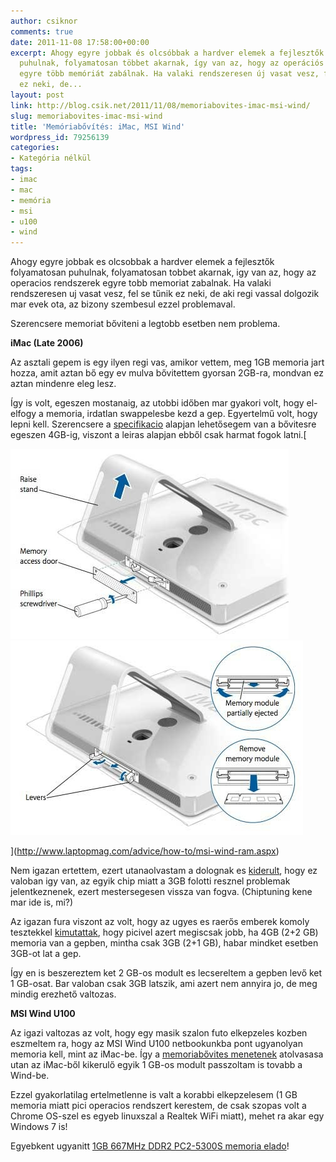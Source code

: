 ```yaml
---
author: csiknor
comments: true
date: 2011-11-08 17:58:00+00:00
excerpt: Ahogy egyre jobbak és olcsóbbak a hardver elemek a fejlesztők folyamatosan
  puhulnak, folyamatosan többet akarnak, így van az, hogy az operációs rendszerek
  egyre több memóriát zabálnak. Ha valaki rendszeresen új vasat vesz, fel se tűnik
  ez neki, de...
layout: post
link: http://blog.csik.net/2011/11/08/memoriabovites-imac-msi-wind/
slug: memoriabovites-imac-msi-wind
title: 'Memóriabővítés: iMac, MSI Wind'
wordpress_id: 79256139
categories:
- Kategória nélkül
tags:
- imac
- mac
- memória
- msi
- u100
- wind
---
```


Ahogy egyre jobbak es olcsobbak a hardver elemek a fejlesztők folyamatosan puhulnak, folyamatosan tobbet akarnak, igy van az, hogy az operacios rendszerek egyre tobb memoriat zabalnak. Ha valaki rendszeresen uj vasat vesz, fel se tűnik ez neki, de aki regi vassal dolgozik mar evek ota, az bizony szembesul ezzel problemaval.

Szerencsere memoriat bőviteni a legtobb esetben nem problema.

**iMac (Late 2006)**

Az asztali gepem is egy ilyen regi vas, amikor vettem, meg 1GB memoria jart hozza, amit aztan bő egy ev mulva bővitettem gyorsan 2GB-ra, mondvan ez aztan mindenre eleg lesz.

Így is volt, egeszen mostanaig, az utobbi időben mar gyakori volt, hogy el-elfogy a memoria, irdatlan swappelesbe kezd a gep. Egyertelmű volt, hogy lepni kell. Szerencsere a [specifikacio](http://support.apple.com/kb/SP28) alapjan lehetősegem van a bővitesre egeszen 4GB-ig, viszont a leiras alapjan ebből csak harmat fogok latni.[

![Ht1432_1-imac_late2006-remove_memory_panel-001-en](/images/ht1432_1-imac_late2006-remove_memory_panel-001-en-scaled500.jpg)![Ht1432_8-imac_late2006-remove_memory_module-001-en](/images/ht1432_8-imac_late2006-remove_memory_module-001-en-scaled500.jpg)

](http://www.laptopmag.com/advice/how-to/msi-wind-ram.aspx)

Nem igazan ertettem, ezert utanaolvastam a dolognak es [kiderult](http://www.everymac.com/systems/apple/macbook_pro/faq/macbook-pro-core-2-duo-3-gb-memory-limitation-details.html), hogy ez valoban igy van, az egyik chip miatt a 3GB folotti resznel problemak jelentkeznenek, ezert mestersegesen vissza van fogva. (Chiptuning kene mar ide is, mi?)

Az igazan fura viszont az volt, hogy az ugyes es raerős emberek komoly tesztekkel [kimutattak](http://eshop.macsales.com/shop/Memory_Benchmark/Apple_iMac/), hogy picivel azert megiscsak jobb, ha 4GB (2+2 GB) memoria van a gepben, mintha csak 3GB (2+1 GB), habar mindket esetben 3GB-ot lat a gep.

Így en is beszereztem ket 2 GB-os modult es lecsereltem a gepben levő ket 1 GB-osat. Bar valoban csak 3GB latszik, ami azert nem annyira jo, de meg mindig erezhető valtozas.

**MSI Wind U100**

Az igazi valtozas az volt, hogy egy masik szalon futo elkepzeles kozben eszmeltem ra, hogy az MSI Wind U100 netbookunkba pont ugyanolyan memoria kell, mint az iMac-be. Így a [memoriabővites menetenek](http://www.laptopmag.com/advice/how-to/msi-wind-ram.aspx) atolvasasa utan az iMac-ből kikerulő egyik 1 GB-os modult passzoltam is tovabb a Wind-be.

Ezzel gyakorlatilag ertelmetlenne is valt a korabbi elkepzelesem (1 GB memoria miatt pici operacios rendszert kerestem, de csak szopas volt a Chrome OS-szel es egyeb linuxszal a Realtek WiFi miatt), mehet ra akar egy Windows 7 is!

Egyebkent ugyanitt [1GB 667MHz DDR2 PC2-5300S memoria elado](http://www.vatera.hu/1gb_667mhz_ddr2_pc2_5300s_laptop_imac_macbook_1503894890.html)!
